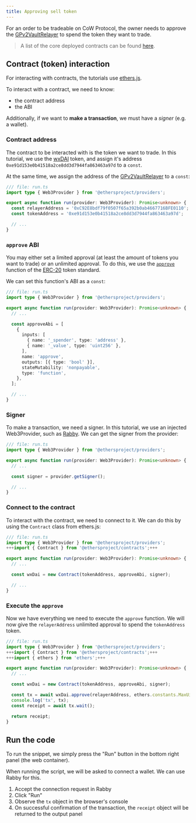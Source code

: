 ```yaml
---
title: Approving sell token
---
```


For an order to be tradeable on CoW Protocol, the owner needs to approve the [GPv2VaultRelayer](https://docs.cow.fi/cow-protocol/reference/contracts/core/vault-relayer) to spend the token they want to trade.

> A list of the core deployed contracts can be found [here](https://docs.cow.fi/cow-protocol/reference/contracts/core).

## Contract (token) interaction

For interacting with contracts, the tutorials use [ethers.js](https://docs.ethers.io/v5/).

To interact with a contract, we need to know:

- the contract address
- the ABI

Additionally, if we want to **make a transaction**, we must have a _signer_ (e.g. a wallet).

### Contract address

The contract to be interacted with is the token we want to trade. In this tutorial, we use the [wxDAI](https://gnosisscan.io/token/0xe91d153e0b41518a2ce8dd3d7944fa863463a97d) token, and assign it's address `0xe91d153e0b41518a2ce8dd3d7944fa863463a97d` to a `const`.

At the same time, we assign the address of the [GPv2VaultRelayer](https://docs.cow.fi/cow-protocol/reference/contracts/core/vault-relayer) to a `const`:

```typescript
/// file: run.ts
import type { Web3Provider } from '@ethersproject/providers';

export async function run(provider: Web3Provider): Promise<unknown> {
  const relayerAddress = '0xC92E8bdf79f0507f65a392b0ab4667716BFE0110';
  const tokenAddress = '0xe91d153e0b41518a2ce8dd3d7944fa863463a97d';

  // ...
}
```

### `approve` ABI

You may either set a limited approval (at least the amount of tokens you want to trade) or an unlimited approval. To do this, we use the [`approve`](https://eips.ethereum.org/EIPS/eip-20#approve) function of the [ERC-20](https://eips.ethereum.org/EIPS/eip-20) token standard.

We can set this function's ABI as a `const`:

```typescript
/// file: run.ts
import type { Web3Provider } from '@ethersproject/providers';

export async function run(provider: Web3Provider): Promise<unknown> {
  // ...

  const approveAbi = [
    {
      inputs: [
        { name: '_spender', type: 'address' },
        { name: '_value', type: 'uint256' },
      ],
      name: 'approve',
      outputs: [{ type: 'bool' }],
      stateMutability: 'nonpayable',
      type: 'function',
    },
  ];

  // ...
}
```

### Signer

To make a transaction, we need a signer. In this tutorial, we use an injected Web3Provider, such as [Rabby](https://rabby.io). We can get the signer from the provider:

```typescript
/// file: run.ts
import type { Web3Provider } from '@ethersproject/providers';

export async function run(provider: Web3Provider): Promise<unknown> {
  // ...

  const signer = provider.getSigner();

  // ...
}
```

### Connect to the contract

To interact with the contract, we need to connect to it. We can do this by using the `Contract` class from ethers.js:

```typescript
/// file: run.ts
import type { Web3Provider } from '@ethersproject/providers';
+++import { Contract } from '@ethersproject/contracts';+++

export async function run(provider: Web3Provider): Promise<unknown> {
  // ...

  const wxDai = new Contract(tokenAddress, approveAbi, signer);

  // ...
}
```

### Execute the `approve`

Now we have everything we need to execute the `approve` function. We will now give the `relayerAddress` unlimited approval to spend the `tokenAddress` token.

```typescript
/// file: run.ts
import type { Web3Provider } from '@ethersproject/providers';
+++import { Contract } from '@ethersproject/contracts';+++
+++import { ethers } from 'ethers';+++

export async function run(provider: Web3Provider): Promise<unknown> {
  // ...

  const wxDai = new Contract(tokenAddress, approveAbi, signer);

  const tx = await wxDai.approve(relayerAddress, ethers.constants.MaxUint256);
  console.log('tx', tx);
  const receipt = await tx.wait();

  return receipt;
}
```

## Run the code

To run the snippet, we simply press the "Run" button in the bottom right panel (the web container).

When running the script, we will be asked to connect a wallet. We can use Rabby for this.

1. Accept the connection request in Rabby
2. Click "Run"
3. Observe the `tx` object in the browser's console
4. On successful confirmation of the transaction, the `receipt` object will be returned to the output panel
